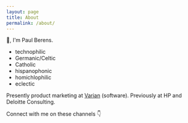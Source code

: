 ```yaml
---
layout: page
title: About
permalink: /about/
---
```

&#128075;, I'm Paul Berens.
<ul>
  <li>technophilic
    <li>Germanic/Celtic
      <li>Catholic
        <li>hispanophonic
          <li>homichlophilic
            <li>eclectic
             </ul>

Presently product marketing at <a href="https://www.varian.com/" target="_blank">Varian</a> (software). Previously at HP and Deloitte Consulting.

Connect with me on these channels &#128071;

<a href="https://twitter.com/berensp" target="_blank"><i class="fab fa-twitter"></i></a>&nbsp;&nbsp;&nbsp;
<a href="https://keybase.io/berens" target="_blank"><i class="fab fa-keybase"></i></a>&nbsp;&nbsp;&nbsp;
<a href="https://angel.co/berens" target="_blank"><i class="fab fa-angellist"></i></a>&nbsp;&nbsp;&nbsp;
<a href="https://t.me/berensp" target="_blank"><i class="fab fa-telegram-plane"></i></a>&nbsp;&nbsp;&nbsp;
<a href="https://www.linkedin.com/in/berensp/" target="_blank"><i class="fab fa-linkedin-in"></i></a>

